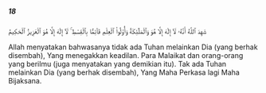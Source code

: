 ##### 18

<span class="ayah">شَهِدَ ٱللَّهُ أَنَّهُۥ لَآ إِلَٰهَ إِلَّا هُوَ وَٱلْمَلَٰٓئِكَةُ وَأُو۟لُوا۟ ٱلْعِلْمِ قَآئِمًۢا بِٱلْقِسْطِ ۚ لَآ إِلَٰهَ إِلَّا هُوَ ٱلْعَزِيزُ ٱلْحَكِيمُ</span>

<span class="ayah_translation">Allah menyatakan bahwasanya tidak ada Tuhan melainkan Dia (yang berhak disembah), Yang menegakkan keadilan. Para Malaikat dan orang-orang yang berilmu (juga menyatakan yang demikian itu). Tak ada Tuhan melainkan Dia (yang berhak disembah), Yang Maha Perkasa lagi Maha Bijaksana.</span>
